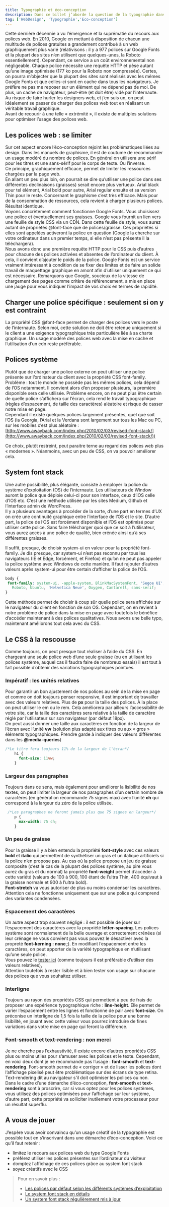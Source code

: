 ```yaml
---
title: Typographie et éco-conception
description: Dans ce billet j’aborde la question de la typographie dans le cadre d’une pratique d’éco-conception web. Étant le composant de base du graphisme, mais également un élément consommant beaucoup de ressources, la typographie est au doublement cœur d’un design web éco-responsable.
tag: ['WebDesign', 'Typographie','Eco-conception']
---
```


Cette dernière décennie a vu l’émergence et la suprématie du recours aux polices web. En 2010, Google en mettant à disposition de chacun une multitude de polices gratuites a grandement contribué à un web graphiquement plus varié (relativisons : il y a 977 polices sur Google Fonts et la plupart des sites n’en utilisent que quelques-unes, la Roboto essentiellement). Cependant, ce service a un coût environnemental non négligeable. Chaque police nécessite une requête HTTP et pèse autant qu’une image optimisée (177 ko pour la Roboto non compressée). Certes, on pourra m’objecter que la plupart des sites sont réalisés avec les mêmes Google Fonts et que celles-ci sont en cache dans tous les navigateurs. Je préfère ne pas me reposer sur un élément qui ne dépend pas de moi. De plus, un cache de navigateur, peut-être (et doit être) vidé par l’internaute.  
Au risque de faire hurler les designers web, et j’en suis un, on peut idéalement se passer de charger des polices web tout en réalisant un véritable travail graphique.  
Avant de recourir à une telle « extrémité », il existe de multiples solutions pour optimiser l’usage des polices web.  

## Les polices web : se limiter

Sur cet aspect encore l’éco-conception rejoint les problématiques liées au design. Dans les manuels de graphisme, il est de coutume de recommander un usage modéré du nombre de polices. En général on utilisera une sérif pour les titres et une sans-sérif pour le corps de texte. Ou l’inverse.  
Ce principe, graphiquement efficace, permet de limiter les ressources chargées par la page web.  
En allant un peu plus loin, on pourrait se dire qu’utiliser une police dans ses différentes déclinaisons (graisses) serait encore plus vertueux. Arial black pour tel élément, Arial bold pour autre, Arial regular ensuite et sa version Thin pour le reste. Concernant le graphisme c’est très efficace. Mais pour de la consommation de ressources, cela revient à charger plusieurs polices. Résultat identique.  
Voyons concrètement comment fonctionne Google Fonts. Vous choisissez une police et éventuellement ses graisses. Google vous fournit un lien vers une feuille de style CSS via un CDN. Dans cette feuille de style, vous aurez autant de propriétés @font-face que de polices/graisse. Ces propriétés si elles sont appelées activeront la police en question (Google la cherche sur votre ordinateur dans un premier temps, si elle n’est pas présente il la téléchargera).  
Nous avons donc une première requête HTTP pour le CSS puis d’autres pour chacune des polices activées et absentes de l’ordinateur du client. À cela, il convient d’ajouter le poids de la police. Google Fonts est un service vraiment intéressant à condition de se fixer des limites et de faire un solide travail de maquettage graphique en amont afin d’utiliser uniquement ce qui est nécessaire. Remarquons que Google, soucieux de la vitesse de chargement des pages comme critère de référencement, a mis en place une jauge pour vous indiquer l’impact de vos choix en termes de rapidité. 

## Charger une police spécifique : seulement si on y est contraint

La propriété CSS @font-face permet de charger des polices vers le poste de l’internaute. Selon moi, cette solution ne doit être retenue uniquement si le client a une exigence typographique très particulière liée à sa charte graphique. Un usage modéré des polices web avec la mise en cache et l’utilisation d’un cdn reste préférable.

## Polices système

Plutôt que de charger une police externe on peut utiliser une police présente sur l’ordinateur du client avec la propriété CSS font-family. Problème : tout le monde ne possède pas les mêmes polices, cela dépend de l’OS notamment. Il convient alors d’en proposer plusieurs, la première disponible sera celle utilisée. Problème encore, on ne peut plus être certain de quelle police s’affichera sur l’écran, cela rend le travail typographique (règles d’espacement, de taille des caractères) aléatoire et risque de casser notre mise en page.  
Cependant il existe quelques polices largement présentes, quel que soit l’OS (la Georgia, l’Arial et la Verdana sont largement sur tous les Mac ou PC, sur les mobiles c’est plus aléatoire : [http://www.awayback.com/index.php/2010/02/03/revised-font-stack/](http://www.awayback.com/index.php/2010/02/03/revised-font-stack/))

Ce choix, plutôt restreint, peut paraitre terne au regard des polices web plus « modernes ». Néanmoins, avec un peu de CSS, on va pouvoir améliorer cela.  

## System font stack

Une autre possibilité, plus élégante, consiste à employer la police du système d’exploitation (OS) de l’internaute. Les utilisateurs de Window auront la police que déploie celui-ci pour son interface, ceux d’IOS celle d’IOS etc. C’est une méthode utilisée par les sites Medium, Github et l’interface admin de WordPress.  
Il y a plusieurs avantages à procéder de la sorte, d’une part en termes d’UX on crée une continuité graphique entre l’interface de l’OS et le site. D’autre part, la police de l’OS est forcément disponible et l’OS est optimisé pour utiliser cette police. Sans faire télécharger quoi que ce soit à l’utilisateur, vous aurez accès à une police de qualité, bien crénée ainsi qu’à ses différentes graisses. 

Il suffit, presque, de choisir system-ui en valeur pour la propriété font-family. Je dis presque, car system-ui n’est pas reconnu par tous les navigateurs (IE et Edge, forcément, et Firefox) et qu’on ne peut pas appeler la police système avec Windows de cette manière. Il faut rajouter d’autres valeurs après system-ui pour être certain d’afficher la police de l’OS.

 ```css
body {
  font-family: system-ui, -apple-system, BlinkMacSystemFont, 'Segoe UI',
    Roboto, Ubuntu, 'Helvetica Neue', Oxygen, Cantarell, sans-serif;
}
```

Cette méthode permet de choisir à coup sûr quelle police sera affichée sur le navigateur du client en fonction de son OS. Cependant, on en revient à notre problème de police dans la mise en page avec toutefois le bénéfice d’accéder maintenant à des polices qualitatives. Nous avons une belle typo, maintenant améliorons tout cela avec du CSS.

## Le CSS à la rescousse 

Comme toujours, on peut presque tout réaliser à l’aide du CSS. En chargeant une seule police web d’une seule graisse (ou en utilisant les polices système, auquel cas il faudra faire de nombreux essais) il est tout à fait possible d’obtenir des variations typographiques pointues.

### Impératif : les unités relatives

Pour garantir un bon ajustement de nos polices au sein de la mise en page et comme on doit toujours penser responsive, il est important de travailler avec des valeurs relatives. Plus de **px** pour la taille des polices. À la place on peut utiliser le em ou le rem. Cela améliorera par ailleurs l’accessibilité de votre site, car la taille des caractères sera relative à la taille de caractère réglé par l’utilisateur sur son navigateur (par défaut 18px).  
On peut aussi donner une taille aux caractères en fonction de la largeur de l’écran avec l’unité **vw** (solution plus adapté aux titres ou aux « gros » éléments typographiques. Prendre garde à indiquer des valeurs différentes dans les **@media-queries**)

```css
/*Le titre fera toujours 11% de la largeur de l'écran*/
    h1 {
      font-size: 11vw;
    }
```


### Largeur des paragraphes

Toujours dans ce sens, mais également pour améliorer la lisibilité de nos textes, on peut limiter la largeur de nos paragraphes d’un certain nombre de caractères (en général on recommande 75 signes max) avec l’unité **ch** qui correspond à la largeur du zéro de la police utilisée.

```css
 /*Les paragraphes ne feront jamais plus que 75 signes en largeur*/
    p {
      max-width: 75 ch;
    }
```



### Un peu de graisse

Pour la graisse il y a bien entendu la propriété **font-style** avec ces valeurs **bold** et **italic** qui permettent de synthétiser un gras et un italique artificiels si la police n’en propose pas. Au cas où la police propose un jeu de graisse composite (c’est le cas de la plupart des polices système, au pire vous aurez du gras et du normal) la propriété **font-weight** permet d’accéder à cette variété (valeurs de 100 à 900, 100 étant de l’ultra Thin, 400 équivaut à la graisse normale et 900 à l’ultra bold).  
**Font-stretch** va vous autoriser de plus ou moins condenser les caractères. Attention cela ne fonctionne uniquement que sur une police qui comprend des variantes condensées.

### Espacement des caractères

Un autre aspect trop souvent négligé : il est possible de jouer sur l’espacement des caractères avec la propriété **letter-spacing**. Les polices système sont normalement de la belle ouvrage et correctement crénées (si leur crénage ne vous convient pas vous pouvez le désactiver avec la propreté **font-kerning : none ;**). En modifiant l’espacement entre les caractères, on peut apporter de la variété typographique en n’utilisant qu’une seule police.  
Vous pouvez le [tester ici](https://www.w3schools.com/cssref/tryit.asp?filename=trycss_letter-spacing) (comme toujours il est préférable d’utiliser des valeurs relatives)[.](https://www.w3schools.com/cssref/tryit.asp?filename=trycss_letter-spacing)  
Attention toutefois à rester lisible et à bien tester son usage sur chacune des polices que vous souhaitez utiliser.

### Interligne

Toujours au rayon des propriétés CSS qui permettent à peu de frais de proposer une expérience typographique riche : **line-height**. Elle permet de varier l’espacement entre les lignes et fonctionne de pair avec **font-size**. On préconise un interligne de 1,5 fois la taille de la police pour une bonne lisibilité, en jouant avec cette valeur vous pourrez introduire de fines variations dans votre mise en page qui feront la différence.

### Font-smooth et text-rendering : non merci

Je ne cherche pas l’exhaustivité, il existe encore d’autres propriétés CSS plus ou moins utiles pour s’amuser avec les polices et le texte. Cependant, en voici deux dont je ne recommande pas l’usage : **font-smooth** et **text-rendering**. Font-smooth permet de « corriger » et de lisser les polices dont l’affichage pixelisé peut être problématique sur des écrans de type retina. Text-rendering dit au navigateur s’il doit optimiser les polices ou non.  
Dans le cadre d’une démarche d’éco-conception, **font-smooth** et **text-rendering** sont à proscrire, car si vous optez pour les polices systèmes, vous utilisez des polices optimisées pour l’affichage sur leur système, d’autre part, cette propriété va solliciter inutilement votre processeur pour un résultat superflu.

## A vous de jouer

J’espère vous avoir convaincu qu’un usage créatif de la typographie est possible tout en s’inscrivant dans une démarche d’éco-conception. Voici ce qu’il faut retenir :

-   limitez le recours aux polices web du type Google Fonts
-   préférez utiliser les polices présentes sur l’ordinateur du visiteur
-   domptez l’affichage de ces polices grâce au system font stack
-   soyez créatifs avec le CSS

> Pour en savoir plus :
> 
> - [Les polices par défaut selon les différents systèmes d’exploitation](https://www.granneman.com/webdev/coding/css/fonts-and-formatting/default-fonts)
> - [Le system font stack en détails](https://fontsarena.com/blog/operating-systems-default-sans-serif-fonts/)
> - [Un system font stack régulièrement mis à jour](https://gist.github.com/don1138/52a49e5ae896d82820f7ec2d0e1dea6d)
